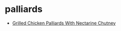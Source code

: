 # palliards

 * [Grilled Chicken Palliards With Nectarine Chutney](../index/g/grilled-chicken-palliards-with-nectarine-chutney-105216.json)

